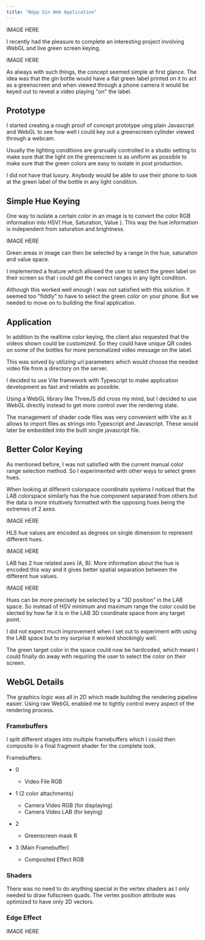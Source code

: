 ```yaml
---
title: "Nöpp Gin Web Application" 
---
```


IMAGE HERE

I recently had the pleasure to complete an interesting project involving WebGL and live green screen keying.

IMAGE HERE

As always with such things, the concept seemed simple at first glance. The idea was that the gin bottle would have a flat green label printed on it to act as a greenscreen and when viewed through a phone camera it would be keyed out to reveal a video playing "on" the label.

## Prototype

I started creating a rough proof of concept prototype uing plain Javascript and WebGL to see how well I could key out a greenscreen cylinder viewed through a webcam.

Usually the lighting conditions are granually controlled in a studio setting to make sure that the light on the greenscreen is as uniform as possible to make sure that the green colors are easy to isolate in post production.

I did not have that luxury. Anybody would be able to use their phone to look at the green label of the bottle in any light condition.

## Simple Hue Keying

One way to isolate a certain color in an image is to convert the color RGB information into HSV( Hue, Saturation, Value ). This way the hue information is independent from saturation and brightness.

IMAGE HERE

Green areas in image can then be selected by a range in the hue, saturation and value space.

I implemented a feature which allowed the user to select the green label on their screen so that i could get the correct ranges in any light condition.

Although this worked well enough I was not satisfied with this solution. It seemed too "fiddly" to have to select the green color on your phone. But we needed to move on to building the final application.

## Application

In addition to the realtime color keying, the client also requested that the videos shown could be customized. So they could have unique QR codes on some of the bottles for more personalized video message on the label.

This was solved by utilizing url parameters which would choose the needed video file from a directory on the server.

I decided to use Vite framework with Typescript to make application development as fast and reliable as possible.

Using a WebGL library like ThreeJS did cross my mind, but I decided to use WebGL directly instead to get more control over the rendering state.

The management of shader code files was very convenient with Vite as it allows to import files as strings into Typescript and Javascript. These would later be embedded into the built single javascript file.

## Better Color Keying

As mentioned before, I was not satisfied with the current manual color range selection method. So I experimented with other ways to select green hues.

When looking at different colorspace coordinate systems I noticed that the LAB colorspace similarly has the hue component separated from others but the data is more intuitively formatted with the opposing hues being the extremes of 2 axes.

IMAGE HERE

HLS hue values are encoded as degrees on single dimension to represent different hues.

IMAGE HERE

LAB has 2 hue related axes (A, B). More information about the hue is encoded this way and it gives better spatial separation between the different hue values.

IMAGE HERE

Hues can be more precisely be selected by a "3D position" in the LAB space. So instead of HSV minimum and maximum range the color could be slected by how far it is in the LAB 3D coordinate space from any target point.

I did not expect much improvement when I set out to experiment with using the LAB space but to my surprise it worked shockingly well. 

The green target color in the space could now be hardcoded, which meant I could finally do away with requiring the user to select the color on their screen.

## WebGL Details

The graphics logic was all in 2D which made building the rendering pipeline easier. Using raw WebGL enabled me to tightly control every aspect of the rendering process.

### Framebuffers

I split different stages into multiple framebuffers which I could then composite in a final fragment shader for the complete look.

Framebuffers:
 - 0
    - Video File RGB

 - 1 (2 color attachments)
    - Camera Video RGB (for displaying)
    - Camera Video LAB (for keying)

 - 2
    - Greenscreen mask R

 - 3 (Main Framebuffer)
    - Composited Effect RGB

### Shaders

There was no need to do anything special in the vertex shaders as I only needed to draw fullscreen quads. The vertex position attribute was optimized to have only 2D vectors.

### Edge Effect

IMAGE HERE

